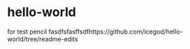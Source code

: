 # hello-world
for test
pencil
fasdfsfasffsdfhttps://github.com/icegod/hello-world/tree/readme-edits
